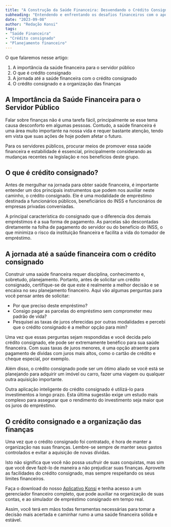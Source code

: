 ```yaml
---
title: "A Construção da Saúde Financeira: Desvendando o Crédito Consignado"
subheading: "Entendendo e enfrentando os desafios financeiros com o apoio do crédito consignado"
date: "2023-09-08"
author: "Redação Konsi"
tags:
- "Saúde Financeira"
- "Crédito consignado"
- "Planejamento financeiro"
---
```


O que falaremos nesse artigo:
1. A importância da saúde financeira para o servidor público
2. O que é crédito consignado
3. A jornada até a saúde financeira com o crédito consignado
4. O crédito consignado e a organização das finanças

## A Importância da Saúde Financeira para o Servidor Público

Falar sobre finanças não é uma tarefa fácil, principalmente se esse tema causa desconforto em algumas pessoas. Contudo, a saúde financeira é uma área muito importante na nossa vida e requer bastante atenção, tendo em vista que suas ações de hoje podem afetar o futuro.

Para os servidores públicos, procurar meios de promover essa saúde financeira e estabilidade é essencial, principalmente considerando as mudanças recentes na legislação e nos benefícios deste grupo.

## O que é crédito consignado?

Antes de mergulhar na jornada para obter saúde financeira, é importante entender um dos principais instrumentos que podem nos auxiliar neste caminho, o crédito consignado. Ele é uma modalidade de empréstimo destinada a funcionários públicos, beneficiários do INSS e funcionários de empresas privadas conveniadas.

A principal característica do consignado que o diferencia dos demais empréstimos é a sua forma de pagamento. As parcelas são descontadas diretamente na folha de pagamento do servidor ou do benefício do INSS, o que minimiza o risco da instituição financeira e facilita a vida do tomador de empréstimo.

## A jornada até a saúde financeira com o crédito consignado

Construir uma saúde financeira requer disciplina, conhecimento e, sobretudo, planejamento. Portanto, antes de solicitar um crédito consignado, certifique-se de que este é realmente a melhor decisão e se encaixa no seu planejamento financeiro. Aqui vão algumas perguntas para você pensar antes de solicitar:
- Por que preciso deste empréstimo?
- Consigo pagar as parcelas do empréstimo sem comprometer meu padrão de vida?
- Pesquisei as taxas de juros oferecidas por outras modalidades e percebi que o crédito consignado é a melhor opção para mim?

Uma vez que essas perguntas sejam respondidas e você decida pelo crédito consignado, ele pode ser extremamente benéfico para sua saúde financeira. Com suas taxas de juros menores, é uma opção atraente para pagamento de dívidas com juros mais altos, como o cartão de crédito e cheque especial, por exemplo.

Além disso, o crédito consignado pode ser um ótimo aliado se você está se planejando para adquirir um imóvel ou carro, fazer uma viagem ou qualquer outra aquisição importante.

Outra aplicação inteligente do crédito consignado é utilizá-lo para investimentos a longo prazo. Esta última sugestão exige um estudo mais complexo para assegurar que o rendimento do investimento seja maior que os juros do empréstimo.

## O crédito consignado e a organização das finanças

Uma vez que o crédito consignado foi contratado, é hora de manter a organização nas suas finanças. Lembre-se sempre de manter seus gastos controlados e evitar a aquisição de novas dívidas.

Isto não significa que você não possa usufruir de suas conquistas, mas sim que você deve fazê-lo de maneira a não prejudicar suas finanças. Aproveite as facilidades do crédito consignado, mas sempre respeitando os seus limites financeiros.

Faça o download do nosso [Aplicativo Konsi](https://www.konsi.com.br/appdownload) e tenha acesso a um gerenciador financeiro completo, que pode auxiliar na organização de suas contas, e ao simulador de empréstimo consignado em tempo real.

Assim, você terá em mãos todas ferramentas necessárias para tomar a decisão mais acertada e caminhar rumo a uma saúde financeira sólida e estável.